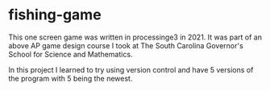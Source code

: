 # fishing-game
This one screen game was written in processinge3 in 2021.
It was part of an above AP game design course I took at The South Carolina Governor's School for Science and Mathematics.

In this project I learned to try using version control and have 5 versions of the program with 5 being the newest.

